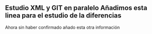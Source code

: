 Estudio XML y GIT en paralelo
Añadimos esta linea para el estudio de la diferencias
---------------------------------------------------------
Ahora sin haber confirmado añado esta otra información


